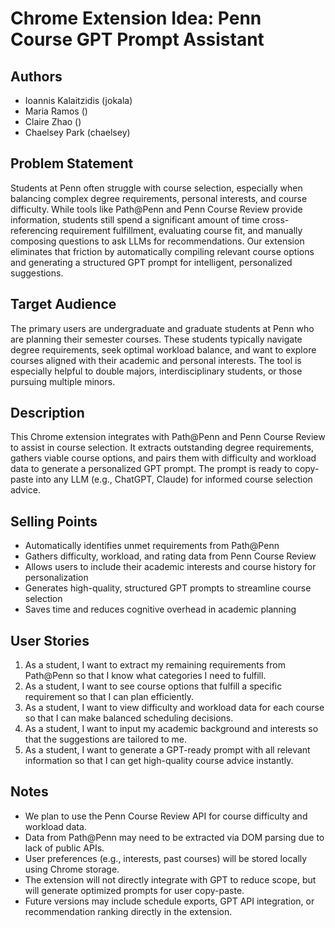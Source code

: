 # Chrome Extension Idea: Penn Course GPT Prompt Assistant

## Authors  
- Ioannis Kalaitzidis (jokala)
- Maria Ramos ()
- Claire Zhao ()
- Chaelsey Park (chaelsey)

## Problem Statement  
Students at Penn often struggle with course selection, especially when balancing complex degree requirements, personal interests, and course difficulty. While tools like Path@Penn and Penn Course Review provide information, students still spend a significant amount of time cross-referencing requirement fulfillment, evaluating course fit, and manually composing questions to ask LLMs for recommendations. Our extension eliminates that friction by automatically compiling relevant course options and generating a structured GPT prompt for intelligent, personalized suggestions.

## Target Audience  
The primary users are undergraduate and graduate students at Penn who are planning their semester courses. These students typically navigate degree requirements, seek optimal workload balance, and want to explore courses aligned with their academic and personal interests. The tool is especially helpful to double majors, interdisciplinary students, or those pursuing multiple minors.

## Description  
This Chrome extension integrates with Path@Penn and Penn Course Review to assist in course selection. It extracts outstanding degree requirements, gathers viable course options, and pairs them with difficulty and workload data to generate a personalized GPT prompt. The prompt is ready to copy-paste into any LLM (e.g., ChatGPT, Claude) for informed course selection advice.

## Selling Points  
- Automatically identifies unmet requirements from Path@Penn  
- Gathers difficulty, workload, and rating data from Penn Course Review  
- Allows users to include their academic interests and course history for personalization  
- Generates high-quality, structured GPT prompts to streamline course selection  
- Saves time and reduces cognitive overhead in academic planning  

## User Stories  
1. As a student, I want to extract my remaining requirements from Path@Penn so that I know what categories I need to fulfill.  
2. As a student, I want to see course options that fulfill a specific requirement so that I can plan efficiently.  
3. As a student, I want to view difficulty and workload data for each course so that I can make balanced scheduling decisions.  
4. As a student, I want to input my academic background and interests so that the suggestions are tailored to me.  
5. As a student, I want to generate a GPT-ready prompt with all relevant information so that I can get high-quality course advice instantly.

## Notes  
- We plan to use the Penn Course Review API for course difficulty and workload data.  
- Data from Path@Penn may need to be extracted via DOM parsing due to lack of public APIs.  
- User preferences (e.g., interests, past courses) will be stored locally using Chrome storage.  
- The extension will not directly integrate with GPT to reduce scope, but will generate optimized prompts for user copy-paste.  
- Future versions may include schedule exports, GPT API integration, or recommendation ranking directly in the extension.
